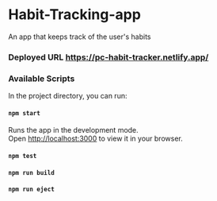 # Habit-Tracking-app
An app that keeps track of the user's habits

### Deployed URL https://pc-habit-tracker.netlify.app/

### Available Scripts

In the project directory, you can run:

#### `npm start`

Runs the app in the development mode.\
Open [http://localhost:3000](http://localhost:3000) to view it in your browser.

#### `npm test`

#### `npm run build`

#### `npm run eject`
